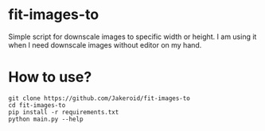 # fit-images-to
Simple script for downscale images to specific width or height.
I am using it when I need downscale images without editor on my hand.

# How to use?
```
git clone https://github.com/Jakeroid/fit-images-to
cd fit-images-to
pip install -r requirements.txt
python main.py --help
```
